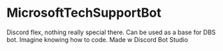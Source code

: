 # MicrosoftTechSupportBot
Discord flex, nothing really special there. 
Can be used as a base for DBS bot.
Imagine knowing how to code.
Made w Discord Bot Studio
